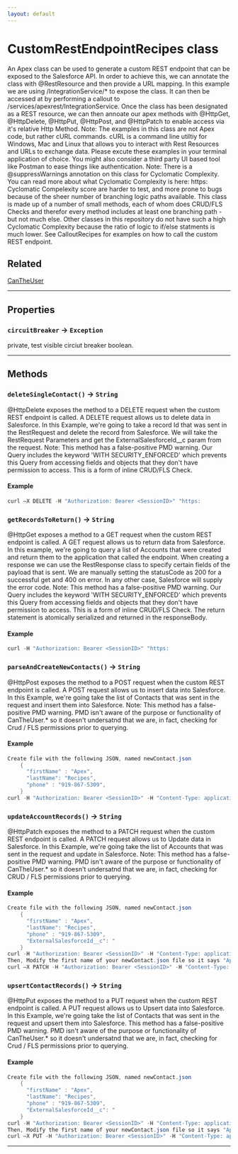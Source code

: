 ```yaml
---
layout: default
---
```

# CustomRestEndpointRecipes class

An Apex class can be used to generate a custom REST endpoint that can be exposed to the Salesforce API. In order to achieve this, we can annotate the class with @RestResource and then provide a URL mapping. In this example we are using /IntegrationService/* to expose the class. It can then be accessed at by performing a callout to <INSTANCEURL>/services/apexrest/IntegrationService. Once the class has been designated as a REST resource, we can then annoate our apex methods with @HttpGet, @HttpDelete, @HttpPut, @HttpPost, and @HttpPatch to enable access via it's relative Http Method. Note: The examples in this class are not Apex code, but rather cURL commands. cURL is a command line utiltiy for Windows, Mac and Linux that allows you to interact with Rest Resources and URLs to exchange data. Please excute these examples in your terminal application of choice.  You might also consider a third party UI based tool like Postman to ease things like authentication. Note: There is a @suppressWarnings annotation on this class for Cyclomatic Complexity. You can read more about what Cyclomatic Complexity is here: https: Cyclomatic Compelexity score are harder to test, and more prone to bugs because of the sheer number of branching logic paths available. This class is made up of a number of small methods, each of whom does CRUD/FLS Checks and therefor every method includes at least one branching path - but not much else. Other classes in this repository do not have such a high Cyclomatic Complexity because the ratio of logic to if/else statments is much lower. See CalloutRecipes for examples on how to call the custom REST endpoint.

## Related

[CanTheUser](https://github.com/trailheadapps/apex-recipes/wiki/CanTheUser.md)

---
## Properties

### `circuitBreaker` → `Exception`

private, test visible circiut breaker boolean.

---
## Methods
### `deleteSingleContact()` → `String`

@HttpDelete exposes the method to a DELETE request when the custom REST endpoint is called. A DELETE request allows us to delete data in Salesforce. In this Example, we're going to take a record Id that was sent in the RestRequest and delete the record from Salesforce. We will take the RestRequest Parameters and get the ExternalSalesforceId__c param from the request. Note: This method has a false-positive PMD warning. Our Query includes the keyword 'WITH SECURITY_ENFORCED' which prevents this Query from accessing fields and objects that they don't have permission to access. This is a form of inline CRUD/FLS Check.

#### Example
```java
curl —X DELETE -H "Authorization: Bearer <SessionID>" "https:
```

### `getRecordsToReturn()` → `String`

@HttpGet exposes a method to a GET request when the custom REST endpoint is called. A GET request allows us to return data from Salesforce. In this example, we're going to query a list of Accounts that were created and return them to the application that called the endpoint. When creating a response we can use the RestResponse class to specify certain fields of the payload that is sent. We are manually setting the statusCode as 200 for a successful get and 400 on error. In any other case, Salesforce will supply the error code. Note: This method has a false-positive PMD warning. Our Query includes the keyword 'WITH SECURITY_ENFORCED' which prevents this Query from accessing fields and objects that they don't have permission to access. This is a form of inline CRUD/FLS Check. The return statement is atomically serialized and returned in the responseBody.

#### Example
```java
curl -H "Authorization: Bearer <SessionID>" "https:
```

### `parseAndCreateNewContacts()` → `String`

@HttpPost exposes the method to a POST request when the custom REST endpoint is called. A POST request allows us to insert data into Salesforce. In this Example, we're going take the list of Contacts that was sent in the request and insert them into Salesforce. Note: This method has a false-positive PMD warning. PMD isn't aware of the purpose or functionality of CanTheUser.* so it doesn't undersatnd that we are, in fact, checking for Crud / FLS permissions prior to querying.

#### Example
```java
Create file with the following JSON, named newContact.json
    {
      "firstName" : "Apex",
      "lastName": "Recipes",
      "phone" : "919-867-5309",
    }
curl -H "Authorization: Bearer <SessionID>" -H "Content-Type: application/json" -d @newContact.json "https:
```

### `updateAccountRecords()` → `String`

@HttpPatch exposes the method to a PATCH request when the custom REST endpoint is called. A PATCH request allows us to Update data in Salesforce. In this Example, we're going take the list of Accounts that was sent in the request and update in Salesforce. Note: This method has a false-positive PMD warning. PMD isn't aware of the purpose or functionality of CanTheUser.* so it doesn't undersatnd that we are, in fact, checking for CRUD / FLS permissions prior to querying.

#### Example
```java
Create file with the following JSON, named newContact.json
    {
      "firstName" : "Apex",
      "lastName": "Recipes",
      "phone" : "919-867-5309",
      "ExternalSalesforceId__c": "
    }
curl -H "Authorization: Bearer <SessionID>" -H "Content-Type: application/json" -d @newContact.json "https:
Then, Modify the first name of your newContact.json file so it says "Apex2" and run
curl —X PATCH -H "Authorization: Bearer <SessionID>" -H "Content-Type: application/json" -d @newContact.json "https:
```

### `upsertContactRecords()` → `String`

@HttpPut exposes the method to a PUT request when the custom REST endpoint is called.  A PUT request allows us to Upsert data into Salesforce. In this Example, we're going take the list of Contacts that was sent in the request and upsert them into Salesforce. This method has a false-positive PMD warning. PMD isn't aware of the purpose or functionality of CanTheUser.* so it doesn't undersatnd that we are, in fact, checking for Crud / FLS permissions prior to querying.

#### Example
```java
Create file with the following JSON, named newContact.json
    {
      "firstName" : "Apex",
      "lastName": "Recipes",
      "phone" : "919-867-5309",
      "ExternalSalesforceId__c": "
    }
curl -H "Authorization: Bearer <SessionID>" -H "Content-Type: application/json" -d @newContact.json "https:
Then, Modify the first name of your newContact.json file so it says "Apex2" and run
curl —X PUT -H "Authorization: Bearer <SessionID>" -H "Content-Type: application/json" -d @newContact.json "https:
```

---
